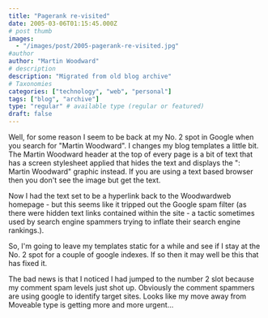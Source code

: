 ```yaml
---
title: "Pagerank re-visited"
date: 2005-03-06T01:15:45.000Z
# post thumb
images:
  - "/images/post/2005-pagerank-re-visited.jpg"
#author
author: "Martin Woodward"
# description
description: "Migrated from old blog archive"
# Taxonomies
categories: ["technology", "web", "personal"]
tags: ["blog", "archive"]
type: "regular" # available type (regular or featured)
draft: false
---
```


Well, for some reason I seem to be back at my No. 2 spot in Google when you search for "Martin Woodward". I changes my blog templates a little bit. The Martin Woodward header at the top of every page is a bit of text that has a screen stylesheet applied that hides the text and displays the ": Martin Woodward" graphic instead. If you are using a text based browser then you don't see the image but get the text.

Now I had the text set to be a hyperlink back to the Woodwardweb homepage - but this seems like it tripped out the Google spam filter (as there were hidden text links contained within the site - a tactic sometimes used by search engine spammers trying to inflate their search engine rankings.).

So, I'm going to leave my templates static for a while and see if I stay at the No. 2 spot for a couple of google indexes. If so then it may well be this that has fixed it.

The bad news is that I noticed I had jumped to the number 2 slot because my comment spam levels just shot up. Obviously the comment spammers are using google to identify target sites. Looks like my move away from Moveable type is getting more and more urgent...

